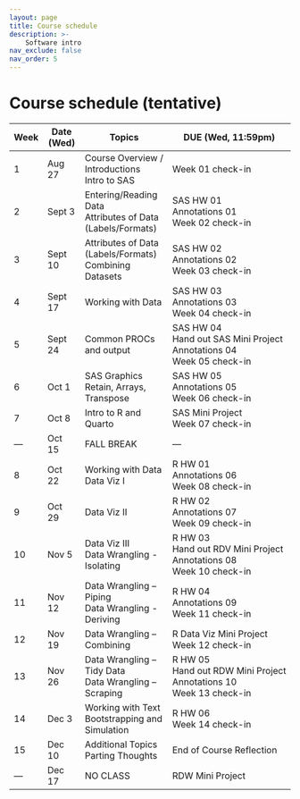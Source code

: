 ```yaml
---
layout: page
title: Course schedule
description: >-
    Software intro
nav_exclude: false
nav_order: 5
---
```


<style>
table th:last-child,
table td:last-child {
  white-space: nowrap;
}
</style>

# Course schedule (tentative) 

| Week | Date (Wed) | Topics | DUE (Wed, 11:59pm) |
|------|------------|--------|--------------------|
| 1    | Aug 27     | Course Overview / Introductions<br>Intro to SAS | Week 01 check-in |
| 2    | Sept 3     | Entering/Reading Data<br>Attributes of Data (Labels/Formats) | SAS HW 01<br>Annotations 01<br>Week 02 check-in |
| 3    | Sept 10    | Attributes of Data (Labels/Formats)<br>Combining Datasets | SAS HW 02<br>Annotations 02<br>Week 03 check-in |
| 4    | Sept 17    | Working with Data | SAS HW 03<br>Annotations 03<br>Week 04 check-in |
| 5    | Sept 24    | Common PROCs and output | SAS HW 04<br>Hand out SAS Mini Project<br>Annotations 04<br>Week 05 check-in |
| 6    | Oct 1      | SAS Graphics<br>Retain, Arrays, Transpose | SAS HW 05<br>Annotations 05<br>Week 06 check-in |
| 7    | Oct 8      | Intro to R and Quarto | SAS Mini Project<br>Week 07 check-in |
| —    | Oct 15     | FALL BREAK | — |
| 8    | Oct 22     | Working with Data<br>Data Viz I | R HW 01<br>Annotations 06<br>Week 08 check-in |
| 9    | Oct 29     | Data Viz II | R HW 02<br>Annotations 07<br>Week 09 check-in |
| 10   | Nov 5      | Data Viz III<br>Data Wrangling - Isolating | R HW 03<br>Hand out RDV Mini Project<br>Annotations 08<br>Week 10 check-in |
| 11   | Nov 12     | Data Wrangling – Piping<br>Data Wrangling - Deriving | R HW 04<br>Annotations 09<br>Week 11 check-in |
| 12   | Nov 19     | Data Wrangling – Combining | R Data Viz Mini Project<br>Week 12 check-in |
| 13   | Nov 26     | Data Wrangling – Tidy Data<br>Data Wrangling – Scraping | R HW 05<br>Hand out RDW Mini Project<br>Annotations 10<br>Week 13 check-in |
| 14   | Dec 3      | Working with Text<br>Bootstrapping and Simulation | R HW 06<br>Week 14 check-in |
| 15   | Dec 10     | Additional Topics<br>Parting Thoughts | End of Course Reflection |
| —    | Dec 17     | NO CLASS | RDW Mini Project |


